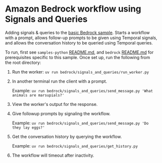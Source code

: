 # Amazon Bedrock workflow using Signals and Queries

Adding signals & queries to the [basic Bedrock sample](../1_basic). Starts a workflow with a prompt, allows follow-up prompts to be given using Temporal signals, and allows the conversation history to be queried using Temporal queries.

To run, first see `samples-python` [README.md](../../README.md), and `bedrock` [README.md](../README.md) for prerequisites specific to this sample. Once set up, run the following from the root directory:

1. Run the worker: `uv run bedrock/signals_and_queries/run_worker.py`
2. In another terminal run the client with a prompt.

    Example: `uv run bedrock/signals_and_queries/send_message.py 'What animals are marsupials?'`

3. View the worker's output for the response.
4. Give followup prompts by signaling the workflow.

    Example: `uv run bedrock/signals_and_queries/send_message.py 'Do they lay eggs?'`
5. Get the conversation history by querying the workflow.
    
    Example: `uv run bedrock/signals_and_queries/get_history.py`
6. The workflow will timeout after inactivity.
